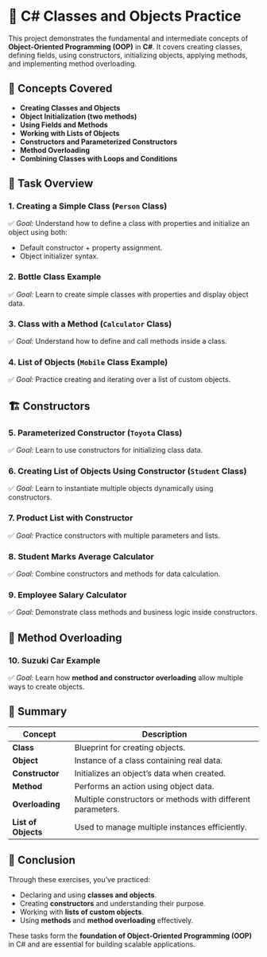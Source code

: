 # 📘 C# Classes and Objects Practice

This project demonstrates the fundamental and intermediate concepts of **Object-Oriented Programming (OOP)** in **C#**.
It covers creating classes, defining fields, using constructors, initializing objects, applying methods, and implementing method overloading.

## 🧠 Concepts Covered

* **Creating Classes and Objects**
* **Object Initialization (two methods)**
* **Using Fields and Methods**
* **Working with Lists of Objects**
* **Constructors and Parameterized Constructors**
* **Method Overloading**
* **Combining Classes with Loops and Conditions**

## 🧩 Task Overview

### **1. Creating a Simple Class (`Person` Class)**
✅ *Goal:* Understand how to define a class with properties and initialize an object using both:

* Default constructor + property assignment.
* Object initializer syntax.

### **2. Bottle Class Example**
✅ *Goal:* Learn to create simple classes with properties and display object data.

### **3. Class with a Method (`Calculator` Class)**
✅ *Goal:* Understand how to define and call methods inside a class.

### **4. List of Objects (`Mobile` Class Example)**
✅ *Goal:* Practice creating and iterating over a list of custom objects.

## 🏗️ Constructors

### **5. Parameterized Constructor (`Toyota` Class)**
✅ *Goal:* Learn to use constructors for initializing class data.

### **6. Creating List of Objects Using Constructor (`Student` Class)**
✅ *Goal:* Learn to instantiate multiple objects dynamically using constructors.

### **7. Product List with Constructor**
✅ *Goal:* Practice constructors with multiple parameters and lists.

### **8. Student Marks Average Calculator**
✅ *Goal:* Combine constructors and methods for data calculation.

### **9. Employee Salary Calculator**
✅ *Goal:* Demonstrate class methods and business logic inside constructors.

## 🔄 Method Overloading

### **10. Suzuki Car Example**
✅ *Goal:* Learn how **method and constructor overloading** allow multiple ways to create objects.

## 🧾 Summary

| Concept             | Description                                                 |
| ------------------- | ----------------------------------------------------------- |
| **Class**           | Blueprint for creating objects.                             |
| **Object**          | Instance of a class containing real data.                   |
| **Constructor**     | Initializes an object’s data when created.                  |
| **Method**          | Performs an action using object data.                       |
| **Overloading**     | Multiple constructors or methods with different parameters. |
| **List of Objects** | Used to manage multiple instances efficiently.              |

## 🏁 Conclusion

Through these exercises, you’ve practiced:

* Declaring and using **classes and objects**.
* Creating **constructors** and understanding their purpose.
* Working with **lists of custom objects**.
* Using **methods** and **method overloading** effectively.

These tasks form the **foundation of Object-Oriented Programming (OOP)** in C# and are essential for building scalable applications.

